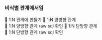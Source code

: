 ### 비식별 관계에서임

🚀 1:N 관계에 만들기
🚀 1:N 양방향 관계  
🚀 1:N 양방향 관계 raw sql 확인
🚀 1:N 단방향 관계  
🚀 1:N 단방향 관계 raw sql 확인
